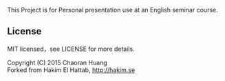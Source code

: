 
This Project is for Personal presentation use at an English seminar course.


## License

MIT licensed，see LICENSE for more details.

Copyright (C) 2015 Chaoran Huang <br>
Forked from Hakim El Hattab, http://hakim.se
